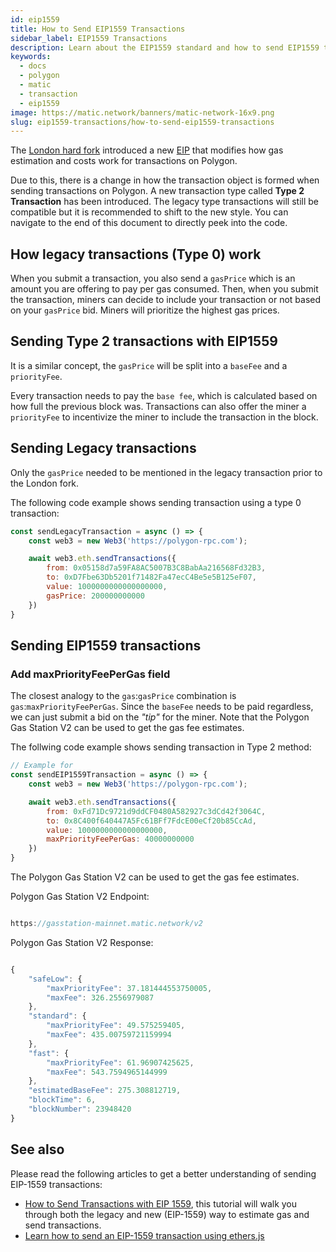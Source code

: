 ```yaml
---
id: eip1559
title: How to Send EIP1559 Transactions
sidebar_label: EIP1559 Transactions
description: Learn about the EIP1559 standard and how to send EIP1559 transactions
keywords:
  - docs
  - polygon
  - matic
  - transaction
  - eip1559
image: https://matic.network/banners/matic-network-16x9.png
slug: eip1559-transactions/how-to-send-eip1559-transactions
---
```


The [London hard fork](https://blog.polygon.technology/eip-1559-upgrades-are-going-live-on-polygon-mainnet/) introduced a new [EIP](https://eips.ethereum.org/EIPS/eip-1559) that modifies how gas estimation and costs work for transactions on Polygon.

Due to this, there is a change in how the transaction object is formed when sending transactions on Polygon. A new transaction type called **Type 2 Transaction** has been introduced. The legacy type transactions will still be compatible but it is recommended to shift to the new style. You can navigate to the end of this document to directly peek into the code.

## How legacy transactions (Type 0) work

When you submit a transaction, you also send a `gasPrice` which is an amount you are offering to pay per gas consumed. Then, when you submit the transaction, miners can decide to include your transaction or not based on your `gasPrice` bid. Miners will prioritize the highest gas prices.

## Sending Type 2 transactions with EIP1559

It is a similar concept, the `gasPrice` will be split into a `baseFee` and a `priorityFee`.

Every transaction needs to pay the `base fee`, which is calculated based on how full the previous block was. Transactions can also offer the miner a `priorityFee` to incentivize the miner to include the transaction in the block.

## Sending Legacy transactions

Only the `gasPrice` needed to be mentioned in the legacy transaction prior to the London fork.

The following code example shows sending transaction using a type 0 transaction:

```jsx
const sendLegacyTransaction = async () => {
    const web3 = new Web3('https://polygon-rpc.com');

    await web3.eth.sendTransactions({
        from: 0x05158d7a59FA8AC5007B3C8BabAa216568Fd32B3,
        to: 0xD7Fbe63Db5201f71482Fa47ecC4Be5e5B125eF07,
        value: 1000000000000000000,
        gasPrice: 200000000000
    })
}
```

## Sending EIP1559 transactions

### Add maxPriorityFeePerGas field

The closest analogy to the `gas`:`gasPrice` combination is `gas`:`maxPriorityFeePerGas`. Since the `baseFee` needs to be paid regardless, we can just submit a bid on the *"tip"* for the miner. Note that the Polygon Gas Station V2 can be used to get the gas fee estimates.

The follwing code example shows sending transaction in Type 2 method:

```jsx
// Example for
const sendEIP1559Transaction = async () => {
    const web3 = new Web3('https://polygon-rpc.com');

    await web3.eth.sendTransactions({
        from: 0xFd71Dc9721d9ddCF0480A582927c3dCd42f3064C,
        to: 0x8C400f640447A5Fc61BFf7FdcE00eCf20b85CcAd,
        value: 1000000000000000000,
        maxPriorityFeePerGas: 40000000000
    })
}
```

The Polygon Gas Station V2 can be used to get the gas fee estimates.

Polygon Gas Station V2 Endpoint:

```jsx

https://gasstation-mainnet.matic.network/v2

```

Polygon Gas Station V2 Response:

```jsx

{
	"safeLow": {
		"maxPriorityFee": 37.181444553750005,
		"maxFee": 326.2556979087
	},
	"standard": {
		"maxPriorityFee": 49.575259405,
		"maxFee": 435.00759721159994
	},
	"fast": {
		"maxPriorityFee": 61.96907425625,
		"maxFee": 543.7594965144999
	},
	"estimatedBaseFee": 275.308812719,
	"blockTime": 6,
	"blockNumber": 23948420
}

```

## See also

Please read the following articles to get a better understanding of sending EIP-1559 transactions:

* [How to Send Transactions with EIP 1559](https://docs.alchemy.com/alchemy/guides/eip-1559/send-tx-eip-1559), this tutorial will walk you through both the legacy and new (EIP-1559) way to estimate gas and send transactions.
* [Learn how to send an EIP-1559 transaction using ethers.js](https://www.quicknode.com/guides/web3-sdks/how-to-send-an-eip-1559-transaction)
